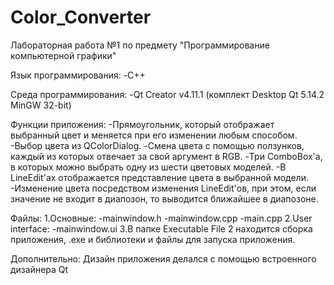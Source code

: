 # Color_Converter
Лабораторная работа №1 по предмету "Программирование компьютерной графики"

Язык программирования:
-C++

Среда программирования:
-Qt Creator v4.11.1 (комплект Desktop Qt 5.14.2 MinGW 32-bit)

Функции приложения:
-Прямоугольник, который отображает выбранный цвет и меняется при его изменении любым способом.
-Выбор цвета из QColorDialog.
-Смена цвета с помощью ползунков, каждый из которых отвечает за свой аргумент в RGB.
-Три ComboBox'а, в которых можно выбрать одну из шести цветовых моделей.
-В LineEdit'ах отображается представление цвета в выбранной модели.
-Изменение цвета посредством изменения LineEdit'ов, при этом, если значение не входит в диапозон, то выводится ближайшее в диапозоне.

Файлы:
1.Основные:
-mainwindow.h
-mainwindow.cpp
-main.cpp
2.User interface:
-mainwindow.ui
3.В папке Executable File 2 находится сборка приложения, .exe и библиотеки и файлы для запуска приложения.

Дополнительно:
Дизайн приложения делался с помощью встроенного дизайнера Qt
